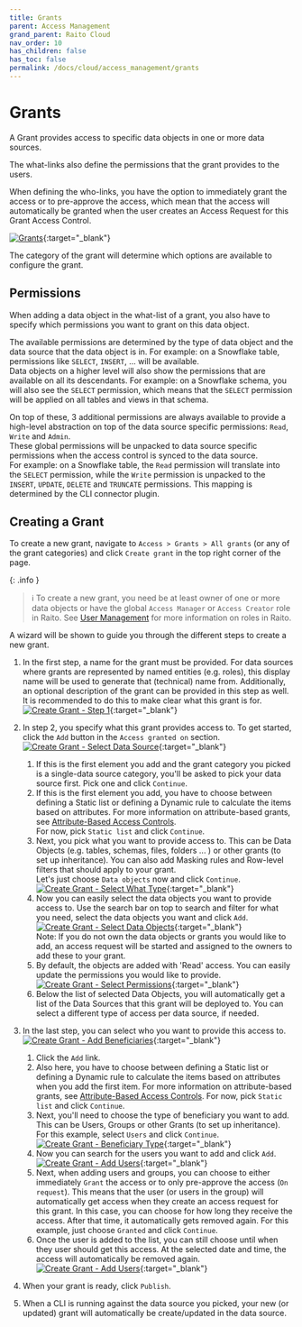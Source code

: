```yaml
---
title: Grants
parent: Access Management
grand_parent: Raito Cloud
nav_order: 10
has_children: false
has_toc: false
permalink: /docs/cloud/access_management/grants
---
```


# Grants
A Grant provides access to specific data objects in one or more data sources.

The what-links also define the permissions that the grant provides to the users.

When defining the who-links, you have the option to immediately grant the access or to pre-approve the access, which mean that the access will automatically be granted when the user creates an Access Request for this Grant Access Control.

[![Grants](/assets/images/Grants.jpg)](/assets/images/Grants.jpg){:target="_blank"}

The category of the grant will determine which options are available to configure the grant. 

## Permissions
When adding a data object in the what-list of a grant, you also have to specify which permissions you want to grant on this data object.

The available permissions are determined by the type of data object and the data source that the data object is in. For example: on a Snowflake table, permissions like `SELECT`, `INSERT`, ... will be available.  
Data objects on a higher level will also show the permissions that are available on all its descendants. For example: on a Snowflake schema, you will also see the `SELECT` permission, which means that the `SELECT` permission will be applied on all tables and views in that schema.

On top of these, 3 additional permissions are always available to provide a high-level abstraction on top of the data source specific permissions: `Read`, `Write` and `Admin`.  
These global permissions will be unpacked to data source specific permissions when the access control is synced to the data source.  
For example: on a Snowflake table, the `Read` permission will translate into the `SELECT` permission, while the `Write` permission is unpacked to the `INSERT`, `UPDATE`, `DELETE` and `TRUNCATE` permissions. This mapping is determined by the CLI connector plugin.

## Creating a Grant

To create a new grant, navigate to `Access > Grants > All grants` (or any of the grant categories) and click `Create grant` in the top right corner of the page.

{: .info }
> ℹ️ To create a new grant, you need be at least owner of one or more data objects or have the global `Access Manager` or `Access Creator` role in Raito. See [User Management](/docs/cloud/admin/user_management) for more information on roles in Raito.

A wizard will be shown to guide you through the different steps to create a new grant.

1. In the first step, a name for the grant must be provided. 
For data sources where grants are represented by named entities (e.g. roles), this display name will be used to generate that (technical) name from.
Additionally, an optional description of the grant can be provided in this step as well. It is recommended to do this to make clear what this grant is for.  
[![Create Grant - Step 1](/assets/images/cloud/access_management/create-step1.png)](/assets/images/cloud/access_management/create-step1.png){:target="_blank"}
2. In step 2, you specify what this grant provides access to.
To get started, click the `Add` button in the `Access granted on` section.
[![Create Grant - Select Data Source](/assets/images/cloud/access_management/create-step3a.png)](/assets/images/cloud/access_management/create-step3a.png){:target="_blank"}
   1. If this is the first element you add and the grant category you picked is a single-data source category, you'll be asked to pick your data source first. Pick one and click `Continue`.
   2. If this is the first element you add, you have to choose between defining a Static list or defining a Dynamic rule to calculate the items based on attributes. For more information on attribute-based grants, see [Attribute-Based Access Controls](/docs/cloud/abac).  
   For now, pick `Static list` and click `Continue`. 
   3. Next, you pick what you want to provide access to. This can be Data Objects (e.g. tables, schemas, files, folders ... ) or other grants (to set up inheritance). You can also add Masking rules and Row-level filters that should apply to your grant.  
   Let's just choose `Data objects` now and click `Continue`.
[![Create Grant - Select What Type](/assets/images/cloud/access_management/create-step3b.png)](/assets/images/cloud/access_management/create-step3b.png){:target="_blank"}
   1. Now you can easily select the data objects you want to provide access to. Use the search bar on top to search and filter for what you need, select the data objects you want and click `Add`.
   [![Create Grant - Select Data Objects](/assets/images/cloud/access_management/create-step3c.png)](/assets/images/cloud/access_management/create-step3c.png){:target="_blank"}  
   Note: If you do not own the data objects or grants you would like to add, an access request will be started and assigned to the owners to add these to your grant.
   2. By default, the objects are added with 'Read' access. You can easily update the permissions you would like to provide.
   [![Create Grant - Select Permissions](/assets/images/cloud/access_management/create-step3d.png)](/assets/images/cloud/access_management/create-step3d.png){:target="_blank"}
   3. Below the list of selected Data Objects, you will automatically get a list of the Data Sources that this grant will be deployed to. You can select a different type of access per data source, if needed. 

1. In the last step, you can select who you want to provide this access to.
[![Create Grant - Add Beneficiaries](/assets/images/cloud/access_management/create-step4a.png)](/assets/images/cloud/access_management/create-step4a.png){:target="_blank"}
   1. Click the `Add` link.
   2. Also here, you have to choose between defining a Static list or defining a Dynamic rule to calculate the items based on attributes when you add the first item. For more information on attribute-based grants, see [Attribute-Based Access Controls](/docs/cloud/abac). For now, pick `Static list` and click `Continue`.
   3. Next, you'll need to choose the type of beneficiary you want to add. This can be Users, Groups or other Grants (to set up inheritance). For this example, select `Users` and click `Continue`.
   [![Create Grant - Beneficiary Type](/assets/images/cloud/access_management/create-step4b.png)](/assets/images/cloud/access_management/create-step4b.png){:target="_blank"}
   4. Now you can search for the users you want to add and click `Add`.
   [![Create Grant - Add Users](/assets/images/cloud/access_management/create-step4c.png)](/assets/images/cloud/access_management/create-step4c.png){:target="_blank"}
   5. Next, when adding users and groups, you can choose to either immediately `Grant` the access or to only pre-approve the access (`On request`). This means that the user (or users in the group) will automatically get access when they create an access request for this grant. In this case, you can choose for how long they receive the access. After that time, it automatically gets removed again.
   For this example, just choose `Granted` and click `Continue`.
   6. Once the user is added to the list, you can still choose until when they user should get this access. At the selected date and time, the access will automatically be removed again.
   [![Create Grant - Add Users](/assets/images/cloud/access_management/create-step4d.png)](/assets/images/cloud/access_management/create-step4d.png){:target="_blank"}


1. When your grant is ready, click `Publish`. 
2. When a CLI is running against the data source you picked, your new (or updated) grant will automatically be create/updated in the data source.